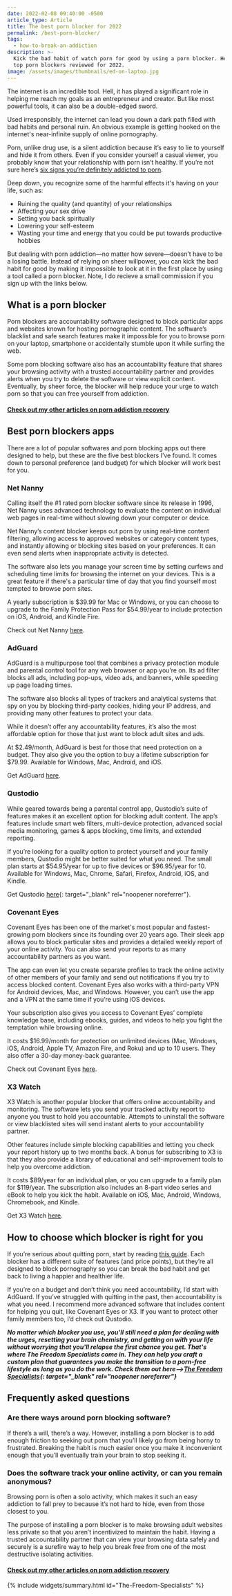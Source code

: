 ```yaml
---
date: 2022-02-08 09:40:00 -0500
article_type: Article
title: The best porn blocker for 2022
permalink: /best-porn-blocker/
tags:
  - how-to-break-an-addiction
description: >-
  Kick the bad habit of watch porn for good by using a porn blocker. Here's the
  top porn blockers reviewed for 2022.
image: /assets/images/thumbnails/ed-on-laptop.jpg
---
```

The internet is an incredible tool. Hell, it has played a significant role in helping me reach my goals as an entrepreneur and creator. But like most powerful tools, it can also be a double-edged sword.

Used irresponsibly, the internet can lead you down a dark path filled with bad habits and personal ruin. An obvious example is getting hooked on the internet's near-infinite supply of online pornography.

Porn, unlike drug use, is a silent addiction because it’s easy to lie to yourself and hide it from others. Even if you consider yourself a casual viewer, you probably know that your relationship with porn isn’t healthy. If you’re not sure here’s [six signs you’re definitely addicted to porn](https://edlatimore.com/6-signs-that-youre-definitely-addicted-to-porn/).

Deep down, you recognize some of the harmful effects it's having on your life, such as:

* Ruining the quality (and quantity) of your relationships
* Affecting your sex drive
* Setting you back spiritually
* Lowering your self-esteem
* Wasting your time and energy that you could be put towards productive hobbies

But dealing with porn addiction—no matter how severe—doesn’t have to be a losing battle. Instead of relying on sheer willpower, you can kick the bad habit for good by making it impossible to look at it in the first place by using a tool called a porn blocker. Note, I do recieve a small commission if you sign up with the links below.

## What is a porn blocker

Porn blockers are accountability software designed to block particular apps and websites known for hosting pornographic content. The software’s blacklist and safe search features make it impossible for you to browse porn on your laptop, smartphone or accidentally stumble upon it while surfing the web.

Some porn blocking software also has an accountability feature that shares your browsing activity with a trusted accountability partner and provides alerts when you try to delete the software or view explicit content. Eventually, by sheer force, the blocker will help reduce your urge to watch porn so that you can free yourself from addiction.

#### [Check out my other articles on porn addiction recovery](https://edlatimore.com/porn-addiction-recovery)

## Best porn blockers apps

There are a lot of popular softwares and porn blocking apps out there designed to help, but these are the five best blockers I’ve found. It comes down to personal preference (and budget) for which blocker will work best for you.

### Net Nanny

Calling itself the \#1 rated porn blocker software since its release in 1996, Net Nanny uses advanced technology to evaluate the content on individual web pages in real-time without slowing down your computer or device.

Net Nanny’s content blocker keeps out porn by using real-time content filtering, allowing access to approved websites or category content types, and instantly allowing or blocking sites based on your preferences. It can even send alerts when inappropriate activity is detected.

The software also lets you manage your screen time by setting curfews and scheduling time limits for browsing the internet on your devices. This is a great feature if there's a particular time of day that you find yourself most tempted to browse porn sites.

A yearly subscription is $39.99 for Mac or Windows, or you can choose to upgrade to the Family Protection Pass for $54.99/year to include protection on iOS, Android, and Kindle Fire.

Check out Net Nanny [here](https://www.netnanny.com/).

### AdGuard

AdGuard is a multipurpose tool that combines a privacy protection module and parental control tool for any web browser or app you’re on. Its ad filter blocks all ads, including pop-ups, video ads, and banners, while speeding up page loading times.

The software also blocks all types of trackers and analytical systems that spy on you by blocking third-party cookies, hiding your IP address, and providing many other features to protect your data.

While it doesn’t offer any accountability features, it’s also the most affordable option for those that just want to block adult sites and ads.

At $2.49/month, AdGuard is best for those that need protection on a budget. They also give you the option to buy a lifetime subscription for $79.99. Available for Windows, Mac, Android, and iOS.

Get AdGuard [here](https://adguard.com/?aid=32872).

### Qustodio

While geared towards being a parental control app, Qustodio’s suite of features makes it an excellent option for blocking adult content. The app’s features include smart web filters, multi-device protection, advanced social media monitoring, games & apps blocking, time limits, and extended reporting.

If you’re looking for a quality option to protect yourself and your family members, Qustodio might be better suited for what you need. The small plan starts at $54.95/year for up to five devices or $96.95/year for 10. Available for Windows, Mac, Chrome, Safari, Firefox, Android, iOS, and Kindle.

Get Qustodio [here](https://www.awin1.com/cread.php?awinmid=7874&amp;awinaffid=1020691&amp;ued=https%3A%2F%2Fwww.qustodio.com%2Fen%2F){: target="_blank" rel="noopener noreferrer"}.

### Covenant Eyes

Covenant Eyes has been one of the market's most popular and fastest-growing porn blockers since its founding over 20 years ago. Their sleek app allows you to block particular sites and provides a detailed weekly report of your online activity. You can also send your reports to as many accountability partners as you want.

The app can even let you create separate profiles to track the online activity of other members of your family and send out notifications if you try to access blocked content. Covenant Eyes also works with a third-party VPN for Android devices, Mac, and Windows. However, you can’t use the app and a VPN at the same time if you’re using iOS devices.

Your subscription also gives you access to Covenant Eyes’ complete knowledge base, including ebooks, guides, and videos to help you fight the temptation while browsing online.

It costs $16.99/month for protection on unlimited devices (Mac, Windows, iOS, Android, Apple TV, Amazon Fire, and Roku) and up to 10 users. They also offer a 30-day money-back guarantee.

Check out Covenant Eyes [here](https://covenanteyes.sjv.io/QOzdN9).

### X3 Watch

X3 Watch is another popular blocker that offers online accountability and monitoring. The software lets you send your tracked activity report to anyone you trust to hold you accountable. Attempts to uninstall the software or view blacklisted sites will send instant alerts to your accountability partner.

Other features include simple blocking capabilities and letting you check your report history up to two months back. A bonus for subscribing to X3 is that they also provide a library of educational and self-improvement tools to help you overcome addiction.

It costs $89/year for an individual plan, or you can upgrade to a family plan for $119/year. The subscription also includes an 8-part video series and eBook to help you kick the habit. Available on iOS, Mac, Android, Windows, Chromebook, and Kindle.

Get X3 Watch [here](https://x3watch.com/).

## How to choose which blocker is right for you

If you’re serious about quitting porn, start by reading [this guide](https://edlatimore.com/how-to-quit-porn/). Each blocker has a different suite of features (and price points), but they’re all designed to block pornography so you can break the bad habit and get back to living a happier and healthier life.

If you’re on a budget and don’t think you need accountability, I’d start with AdGuard. If you’ve struggled with quitting in the past, then accountability is what you need. I recommend more advanced software that includes content for helping you quit, like Covenant Eyes or X3. If you want to protect other family members too, I’d check out Qustodio.

***No matter which blocker you use, you'll still need a plan for dealing with the urges, resetting your brain chemistry, and getting on with your life without worrying that you'll relapse the first chance you get. That's where The Freedom Specialists come in. They can help you craft a custom plan that guarantees you make the transition to a porn-free lifestyle as long as you do the work. Check them out here—&gt;[The Freedom Specialists](https://rebrand.ly/xyf59h7){: target="_blank" rel="noopener noreferrer"}***

## Frequently asked questions

### Are there ways around porn blocking software?

If there’s a will, there’s a way. However, installing a porn blocker is to add enough friction to seeking out porn that you’ll likely go from being horny to frustrated. Breaking the habit is much easier once you make it inconvenient enough that you’ll eventually train your brain to stop seeking it.

### Does the software track your online activity, or can you remain anonymous?

Browsing porn is often a solo activity, which makes it such an easy addiction to fall prey to because it’s not hard to hide, even from those closest to you.

The purpose of installing a porn blocker is to make browsing adult websites less private so that you aren’t incentivized to maintain the habit. Having a trusted accountability partner that can view your browsing data safely and securely is a surefire way to help you break free from one of the most destructive isolating activities.

#### [Check out my other articles on porn addiction recovery](https://edlatimore.com/porn-addiction-recovery)

{% include widgets/summary.html id="The-Freedom-Specialists" %}